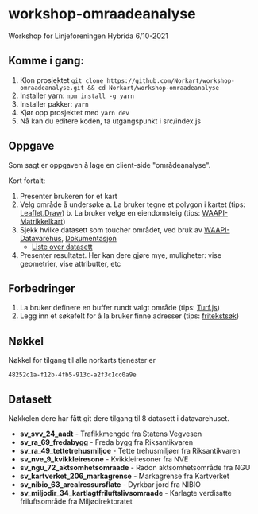 # workshop-omraadeanalyse
Workshop for Linjeforeningen Hybrida 6/10-2021

## Komme i gang:
1. Klon prosjektet ```git clone https://github.com/Norkart/workshop-omraadeanalyse.git && cd Norkart/workshop-omraadeanalyse```
2. Installer yarn: ```npm install -g yarn```
3. Installer pakker: ```yarn```
4. Kjør opp prosjektet med ```yarn dev```
5. Nå kan du editere koden, ta utgangspunkt i src/index.js

## Oppgave

Som sagt er oppgaven å lage en client-side "områdeanalyse". 

Kort fortalt:

1. Presenter brukeren for et kart
2. Velg område å undersøke
   a. La bruker tegne et polygon i kartet (tips: [Leaflet.Draw][leaflet-draw])
   b. La bruker velge en eiendomsteig (tips: [WAAPI-Matrikkelkart][matrikkelkart])
3. Sjekk hvilke datasett som toucher området, ved bruk av [WAAPI-Datavarehus][datavarehus], [Dokumentasjon][dvh_dok]
   - [Liste over datasett](#datasett)
4. Presenter resultatet. Her kan dere gjøre mye, muligheter: vise geometrier, vise attributter, etc
 

## Forbedringer
1. La bruker definere en buffer rundt valgt område (tips: [Turf.js][turf])
2. Legg inn et søkefelt for å la bruker finne adresser (tips: [fritekstsøk][fritekst])

## Nøkkel
Nøkkel for tilgang til alle norkarts tjenester er 

  ```48252c1a-f12b-4fb5-913c-a2f3c1cc0a9e```


## Datasett

Nøkkelen dere har fått git dere tilgang til 8 datasett i datavarehuset.

- **sv_svv_24_aadt** -  Trafikkmengde fra Statens Vegvesen
- **sv_ra_69_fredabygg** - Freda bygg fra Riksantikvaren
- **sv_ra_49_tettetrehusmiljoe**  - Tette trehusmiljøer fra Riksantikvaren
- **sv_nve_9_kvikkleiresone** - Kvikkleiresoner fra NVE
- **sv_ngu_72_aktsomhetsomraade** - Radon aktsomhetsområde fra NGU
- **sv_kartverket_206_markagrense** - Markagrense fra Kartverket
- **sv_nibio_63_arealressursflate** - Dyrkbar jord fra NIBIO
- **sv_miljodir_34_kartlagtfriluftslivsomraade** - Karlagte verdisatte friluftsområde fra Miljødirektoratet




[leaflet-draw]: http://leaflet.github.io/Leaflet.draw/docs/leaflet-draw-latest.html
[matrikkelkart]: https://www.webatlas.no/WAAPI-Matrikkelkart/swagger-ui
[datavarehus]: https://www.webatlas.no/WAAPI-Datavarehus/swagger-ui/
[turf]: https://turfjs.org
[fritekst]: https://github.com/Norkart/API-documentation/tree/main/code_and_tutorials/getting%20started%20-%20fritekstsok
[dvh_dok]: https://github.com/Norkart/API-documentation/tree/main/API-datavarehus